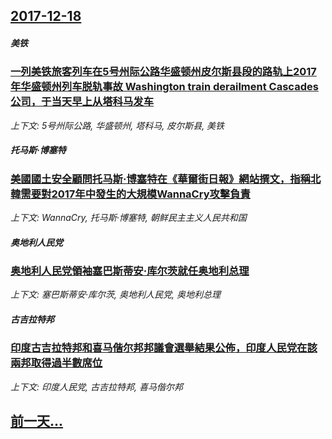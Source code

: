 ## [2017-12-18](/zh/news/2017/12/18/index.md)

##### 美铁
### [一列美铁旅客列车在5号州际公路华盛顿州皮尔斯县段的路轨上2017年华盛顿州列车脱轨事故 Washington train derailment Cascades公司，于当天早上从塔科马发车 ](/zh/news/2017/12/18/一列美铁旅客列车在5号州际公路华盛顿州皮尔斯县段的路轨上2017年华盛顿州列车脱轨事故-Washington-train.md)
_上下文: 5号州际公路, 华盛顿州, 塔科马, 皮尔斯县, 美铁_

##### 托马斯·博塞特
### [美國國土安全顧問托马斯·博塞特在《華爾街日報》網站撰文，指稱北韓需要對2017年中發生的大規模WannaCry攻擊負責 ](/zh/news/2017/12/18/美國國土安全顧問托马斯-博塞特在-華爾街日報-網站撰文-指稱北韓需要對2017年中發生的大規模WannaCry攻擊負責.md)
_上下文: WannaCry, 托马斯·博塞特, 朝鲜民主主义人民共和国_

##### 奥地利人民党
### [奥地利人民党領袖塞巴斯蒂安·库尔茨就任奥地利总理 ](/zh/news/2017/12/18/奥地利人民党領袖塞巴斯蒂安-库尔茨就任奥地利总理.md)
_上下文: 塞巴斯蒂安·库尔茨, 奥地利人民党, 奥地利总理_

##### 古吉拉特邦
### [印度古吉拉特邦和喜马偕尔邦邦議會選舉結果公佈，印度人民党在該兩邦取得過半數席位 ](/zh/news/2017/12/18/印度古吉拉特邦和喜马偕尔邦邦議會選舉結果公佈-印度人民党在該兩邦取得過半數席位.md)
_上下文: 印度人民党, 古吉拉特邦, 喜马偕尔邦_

## [前一天...](/zh/news/2017/12/17/index.md)

